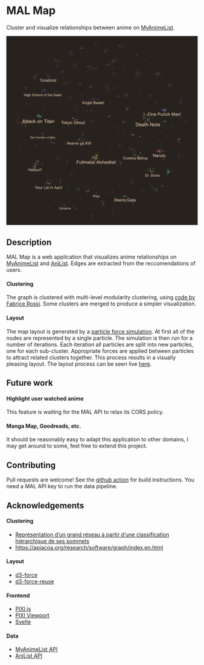 # MAL Map

Cluster and visualize relationships between anime on [MyAnimeList](https://myanimelist.net/).

<!-- Overview image -->
![](assets/overview.png)

## Description


MAL Map is a web application that visualizes anime relationships on [MyAnimeList](https://myanimelist.net/) and [AniList](https://anilist.co/home). Edges are extracted from the reccomendations of users.

#### Clustering

The graph is clustered with multi-level modularity clustering, using [code by Fabrice Rossi](https://apiacoa.org/research/software/graph/index.en.html). Some clusters are merged to produce a simpler visualization.

#### Layout

The map layout is generated by a [particle force simulation](https://github.com/d3/d3-force). At first all of the nodes are represented by a single particle. The simulation is then run for a number of iterations. Each iteration all particles are split into new particles, one for each sub-cluster. Appropriate forces are applied between particles to attract related clusters together. This process results in a visually pleasing layout. The layout process can be seen live [here](https://www.malmap.net/#animate=true).

## Future work

#### Highlight user watched anime

This feature is waiting for the MAL API to relax its CORS policy.

#### Manga Map, Goodreads, etc.

It should be reasonably easy to adapt this application to other domains, I may get around to some, feel free to extend this project.

## Contributing

Pull requests are welcome! See the [github action](.github/workflows/main.yml) for build instructions. You need a MAL API key to run the data pipeline.

## Acknowledgements

#### Clustering

- [Représentation d’un grand réseau à partir d’une
classification hiérarchique de ses sommets](https://apiacoa.org/publications/2011/rossivilla-vialaneix2011societe-fran-caise.pdf)
- https://apiacoa.org/research/software/graph/index.en.html

#### Layout

- [d3-force](https://github.com/d3/d3-force)
- [d3-force-reuse](https://github.com/twosixlabs/d3-force-reuse)

#### Frontend

- [PIXI.js](https://www.pixijs.com/)
- [PIXI Viewport](https://github.com/davidfig/pixi-viewport)
- [Svelte](https://svelte.dev/)

#### Data

- [MyAnimeList API](https://myanimelist.net/apiconfig/references/api/v2)
- [AniList API](https://anilist.gitbook.io/anilist-apiv2-docs/)